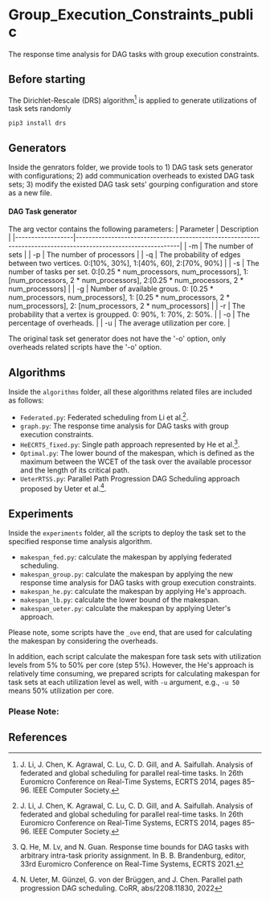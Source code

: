 # Group_Execution_Constraints_public
The response time analysis for DAG tasks with group execution constraints.
<br />
## Before starting
The Dirichlet-Rescale (DRS) algorithm[^1] is applied to generate utilizations of task sets randomly
```
pip3 install drs
```
## Generators
Inside the genrators folder, we provide tools to 1) DAG task sets generator with configurations; 2) add communication overheads to existed DAG task sets; 3) modify the existed DAG task sets' gourping configuration and store as a new file.
#### DAG Task generator
The arg vector contains the following parameters:
| Parameter        | Description                                                                                                  |
|------------------|--------------------------------------------------------------------------------------------------------------|
| -m               | The number of sets                                                                                           |
| -p               | The number of processors                                                                                     |
| -q               | The probability of edges between two vertices. 0:[10%, 30%], 1:[40%, 60], 2:[70%, 90%]                               |
| -s               | The number of tasks per set. 0:[0.25 * num_processors, num_processors], 1:[num_processors, 2 * num_processors], 2:[0.25 * num_processors, 2 * num_processors]   |
| -g               | Number of available grous. 0: [0.25 * num_processors, num_processors], 1: [0.25 * num_processors, 2 * num_processors], 2: [num_processors, 2 * num_processors]  |
| -r               | The probability that a vertex is groupped. 0: 90%, 1: 70%, 2: 50%.                                                                                       |
| -o               | The percentage of overheads.                                                                                     |
| -u               | The average utilization per core.                                                                                |

The original task set generator does not have the '-o' option, only overheads related scripts have the '-o' option. 


## Algorithms
Inside the `algorithms` folder, all these algorithms related files are included as follows:
- `Federated.py`: Federated scheduling from Li et al.[^1].
- `graph.py`: The response time analysis for DAG tasks with group execution constraints. 
- `HeECRTS_fixed.py`: Single path approach represented by He et al.[^2].
- `Optimal.py`: The lower bound of the makespan, which is defined as the maximum between the WCET of the task over the available processor and the length of its critical path.
- `UeterRTSS.py`: Parallel Path Progression DAG Scheduling approach proposed by Ueter et al.[^3].

## Experiments
Inside the `experiments` folder, all the scripts to deploy the task set to the specified response time analysis algorithm. 
- `makespan_fed.py`: calculate the makespan by applying federated scheduling.
- `makespan_group.py`: calculate the makespan by applying the new response time analysis for DAG tasks with group execution constraints. 
- `makespan_he.py`: calculate the makespan by applying He's approach.
- `makespan_lb.py`: calculate the lower bound of the makespan.
- `makespan_ueter.py`: calculate the makespan by applying Ueter's approach.

Please note, some scripts have the `_ove` end, that are used for calculating the makespan by considering the overheads.

In addition, each script calculate the makespan fore task sets with utilization levels from 5% to 50% per core (step 5%). However, the He's approach is relatively time consuming, we prepared scripts for calculating makespan for task sets at each utilization level as well, with `-u` argument, e.g., `-u 50` means 50% utilization per core. 

### Please Note: 



## References
[^1]: J. Li, J. Chen, K. Agrawal, C. Lu, C. D. Gill, and A. Saifullah. Analysis of federated and global scheduling
for parallel real-time tasks. In 26th Euromicro Conference on Real-Time Systems, ECRTS 2014, pages 85–96. IEEE Computer Society.
[^2]: Q. He, M. Lv, and N. Guan. Response time bounds for DAG tasks with arbitrary intra-task priority
assignment. In B. B. Brandenburg, editor, 33rd Euromicro Conference on Real-Time Systems, ECRTS 2021.
[^3]: N. Ueter, M. Günzel, G. von der Brüggen, and J. Chen. Parallel path progression DAG scheduling. CoRR,
abs/2208.11830, 2022
